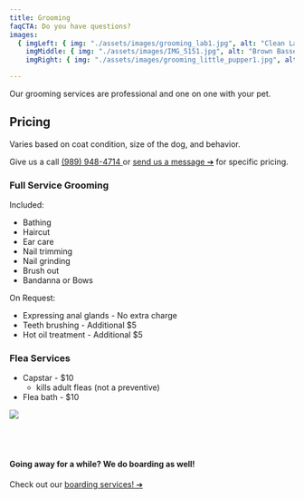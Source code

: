 ```yaml
---
title: Grooming
faqCTA: Do you have questions?
images:
  { imgLeft: { img: "./assets/images/grooming_lab1.jpg", alt: "Clean Lab"},
    imgMiddle: { img: "./assets/images/IMG_5151.jpg", alt: "Brown Basset Hound"},
    imgRight: { img: "./assets/images/grooming_little_pupper1.jpg", alt: "Happy Little Puppers"},  }

---
```


Our grooming services are professional and one on one with your pet. 

## Pricing
Varies based on coat condition, size of the dog, and behavior. 

Give us a call [(989) 948-4714 ](tel:989-948-4714) or [send us a message ➔](/contact) for specific pricing.

### Full Service Grooming

Included:
- Bathing 
- Haircut
- Ear care
- Nail trimming
- Nail grinding
- Brush out
- Bandanna or Bows

On Request:
- Expressing anal glands - No extra charge
- Teeth brushing - Additional $5
- Hot oil treatment - Additional $5
 
### Flea Services

- Capstar - $10 
  - kills adult fleas (not a preventive)
- Flea bath - $10

<div className="flea-img">
   <img src="./assets/flea_diagram.png"></img>
</div>

<br/>
<br/>
<br/>

#### Going away for a while? We do boarding as well!
Check out our [boarding services! ➔](/boarding)